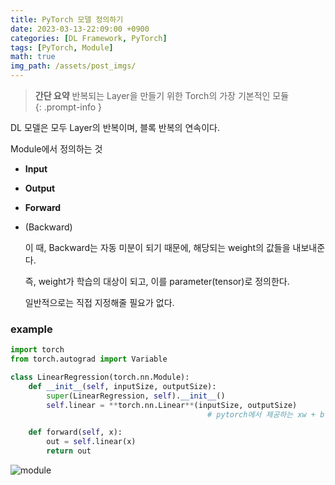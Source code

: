 ```yaml
---
title: PyTorch 모델 정의하기
date: 2023-03-13-22:09:00 +0900
categories: [DL Framework, PyTorch]
tags: [PyTorch, Module]
math: true
img_path: /assets/post_imgs/
---
```


> **간단 요약**
> 반복되는 Layer을 만들기 위한 Torch의 가장 기본적인 모듈  
{: .prompt-info }

DL 모델은 모두 Layer의 반복이며, 블록 반복의 연속이다.

Module에서 정의하는 것

- **Input**
- **Output**
- **Forward**
- (Backward)
    
    이 때, Backward는 자동 미분이 되기 때문에, 해당되는 weight의 값들을 내보내준다.
    
    즉, weight가 학습의 대상이 되고, 이를 parameter(tensor)로 정의한다.
    
    일반적으로는 직접 지정해줄 필요가 없다.
    

### example

```python
import torch
from torch.autograd import Variable

class LinearRegression(torch.nn.Module):
    def __init__(self, inputSize, outputSize):
        super(LinearRegression, self).__init__()
        self.linear = **torch.nn.Linear**(inputSize, outputSize) 
											# pytorch에서 제공하는 xw + b 모듈

    def forward(self, x):
        out = self.linear(x)
        return out
```

![module](module.png)